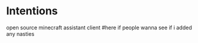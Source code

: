 # Intentions
open source minecraft assistant client
#here if people wanna see if i added any nasties
